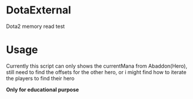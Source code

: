 # DotaExternal
Dota2 memory read test

# Usage
Currently this script can only shows the currentMana from Abaddon(Hero), still need to find the offsets for the other hero, or i might find how to iterate the players to find their hero

**Only for educational purpose**
